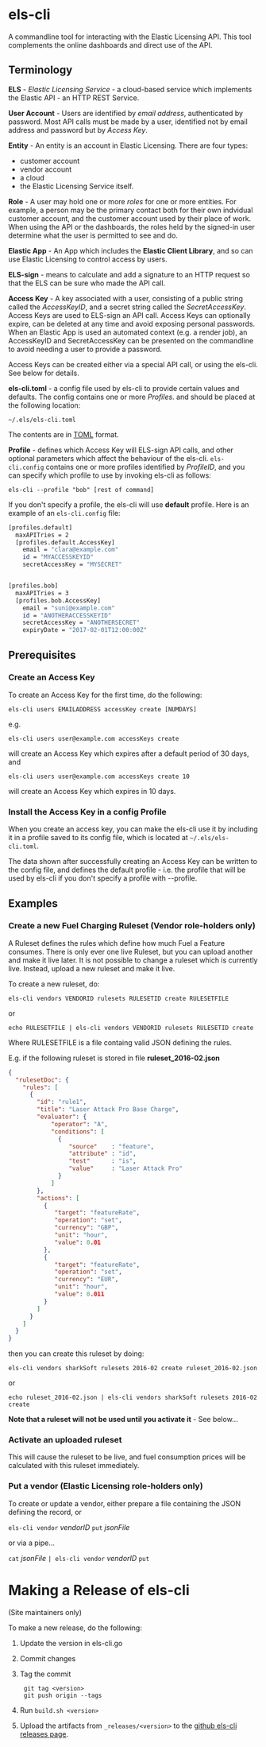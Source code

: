 # els-cli
A commandline tool for interacting with the Elastic Licensing API. This tool
complements the online dashboards and direct use of the API.

## Terminology

**ELS** - *Elastic Licensing Service* - a cloud-based service which implements
the Elastic API - an HTTP REST Service.

**User Account** - Users are identified by *email address*, authenticated by
password. Most API calls must be made by a user, identified not by email address
and password but by *Access Key*.

**Entity** - An entity is an account in Elastic Licensing. There are four types:
* customer account
* vendor account
* a cloud
* the Elastic Licensing Service itself.

**Role** - A user may hold one or more *roles* for one or more entities. For
example, a person may be the primary contact both for their own indvidual
customer account, and the customer account used by their place of work. When
using the API or the dashboards, the roles held by the signed-in user determine
what the user is permitted to see and do.

**Elastic App** - An App which includes the **Elastic Client Library**, and so
can use Elastic Licensing to control access by users.

**ELS-sign** - means to calculate and add a signature to an HTTP request so that
the ELS can be sure who made the API call.

**Access Key** - A key associated with a user, consisting of a public string
called the *AccessKeyID*, and a secret string called the *SecretAccessKey*.
Access Keys are used to ELS-sign an API call. Access Keys can optionally expire,
can be deleted at any time and avoid exposing personal passwords. When an
Elastic App is used an automated context (e.g. a render job), an AccessKeyID and
SecretAccessKey can be presented on the commandline to avoid needing a user to
provide a password.

Access Keys can be created either via a special API call, or using the els-cli.
See below for details.

**els-cli.toml** - a config file used by els-cli to provide certain values
and defaults. The config contains one or more *Profiles*. and should be placed
at the following location:

    ~/.els/els-cli.toml

The contents are in [TOML](https://github.com/toml-lang/toml) format.

**Profile** - defines which Access Key will ELS-sign API calls, and other
optional parameters which affect the behaviour of the els-cli. `els-cli.config`
contains one or more profiles identified by *ProfileID*, and you can specify
which profile to use by invoking els-cli as follows:

    els-cli --profile "bob" [rest of command]

If you don't specify a profile, the els-cli will use **default** profile. Here
is an example of an `els-cli.config` file:

```bash
[profiles.default]
  maxAPITries = 2
  [profiles.default.AccessKey]
    email = "clara@example.com"
    id = "MYACCESSKEYID"
    secretAccessKey = "MYSECRET"


[profiles.bob]
  maxAPITries = 3
  [profiles.bob.AccessKey]
    email = "suni@example.com"
    id = "ANOTHERACCESSKEYID"
    secretAccessKey = "ANOTHERSECRET"
    expiryDate = "2017-02-01T12:00:00Z"
```

## Prerequisites

### Create an Access Key
To create an Access Key for the first time, do the following:

    els-cli users EMAILADDRESS accessKey create [NUMDAYS]

e.g.

    els-cli users user@example.com accessKeys create

will create an Access Key which expires after a default period of 30 days, and

    els-cli users user@example.com accessKeys create 10

will create an Access Key which expires in 10 days.

### Install the Access Key in a config Profile

When you create an access key, you can make the els-cli use it by including it
in a profile saved to its config file, which is located at `~/.els/els-cli.toml`.

The data shown after successfully creating an Access Key can be written to the
config file, and defines the default profile - i.e. the profile that will be
used by els-cli if you don't specify a profile with --profile.

## Examples

### Create a new Fuel Charging Ruleset (Vendor role-holders only)

A Ruleset defines the rules which define how much Fuel a Feature consumes. There
is only ever one live Ruleset, but you can upload another and make it live
later. It is not possible to change a ruleset which is currently live. Instead,
upload a new ruleset and make it live.

To create a new ruleset, do:

    els-cli vendors VENDORID rulesets RULESETID create RULESETFILE

or

    echo RULESETFILE | els-cli vendors VENDORID rulesets RULESETID create

Where RULESETFILE is a file containg valid JSON defining the rules.

E.g. if the following ruleset is stored in file **ruleset_2016-02.json**

```json
{
  "rulesetDoc": {
    "rules": [
      {
        "id": "rule1",
        "title": "Laser Attack Pro Base Charge",
        "evaluator": {
            "operator": "A",
            "conditions": [
              {
                 "source"    : "feature",
                 "attribute" : "id",
                 "test"      : "is",
                 "value"     : "Laser Attack Pro"
              }
            ]
        },
        "actions": [
          {
             "target": "featureRate",
             "operation": "set",
             "currency": "GBP",
             "unit": "hour",
             "value": 0.01
          },
          {
             "target": "featureRate",
             "operation": "set",
             "currency": "EUR",
             "unit": "hour",
             "value": 0.011
          }
        ]
      }
    ]
  }
}

```
then you can create this ruleset by doing:

    els-cli vendors sharkSoft rulesets 2016-02 create ruleset_2016-02.json

or

    echo ruleset_2016-02.json | els-cli vendors sharkSoft rulesets 2016-02 create


**Note that a ruleset will not be used until you activate it** - See below...

### Activate an uploaded ruleset

This will cause the ruleset to be live, and fuel consumption prices will be
calculated with this ruleset immediately.

### Put a vendor (Elastic Licensing role-holders only)

To create or update a vendor, either prepare a file containing the JSON defining
the record, or

`els-cli vendor` *vendorID* `put` *jsonFile*

or via a pipe...

`cat` *jsonFile* `| els-cli vendor` *vendorID* `put`

# Making a Release of els-cli

(Site maintainers only)

To make a new release, do the following:

1. Update the version in els-cli.go

2. Commit changes

3. Tag the commit

        git tag <version>
        git push origin --tags

4. Run `build.sh <version>`

5. Upload the artifacts from `_releases/<version>` to the
[github els-cli releases page](https://github.com/elasticlic/els-cli/releases).
